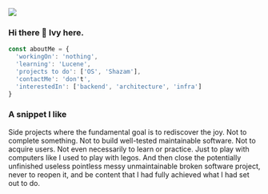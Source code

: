 ![](https://komarev.com/ghpvc/?username=ivatutis&color=orange)

### Hi there 👋 Ivy here.

```js
const aboutMe = {
  'workingOn': 'nothing',
  'learning': 'Lucene',
  'projects to do': ['OS', 'Shazam'],
  'contactMe': 'don't',
  'interestedIn': ['backend', 'architecture', 'infra']
}
```

<!--### Stats-->

<!--![image](https://github-readme-stats.vercel.app/api?username=ivatutis&count_private=1&theme=radical)-->
<!--![image](https://github-readme-stats.vercel.app/api/top-langs/?username=ivatutis&layout=compact)

[![Iva Tutiš's GitHub](https://img.shields.io/badge/-@ivatutis-%23181717?style=flat-square&logo=github)](https://ivatutis.github.io/)
[![](https://vistr.dev/badge?repo=ivatutis.ivatutis&corners=square)](https://github.com/IvaTutis/vistr.dev)
[![](https://img.shields.io/github/stars/ivatutis?style=social)](https://github.com/IvaTutis?tab=repositories)-->


### A snippet I like

Side projects where the fundamental goal is to rediscover the joy. Not to complete something. Not to build well-tested maintainable software. Not to acquire users. Not even necessarily to learn or practice.
Just to play with computers like I used to play with legos. And then close the potentially unfinished useless pointless messy unmaintainable broken software project, never to reopen it, and be content that I had fully achieved what I had set out to do.
